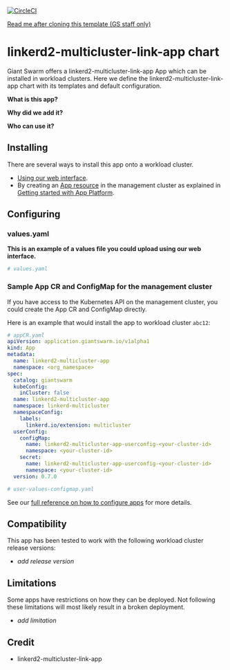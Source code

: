 [![CircleCI](https://circleci.com/gh/giantswarm/linkerd2-multicluster-link-app.svg?style=shield)](https://circleci.com/gh/giantswarm/linkerd2-multicluster-link-app)

[Read me after cloning this template (GS staff only)](https://intranet.giantswarm.io/docs/dev-and-releng/app-developer-processes/adding_app_to_appcatalog/)

# linkerd2-multicluster-link-app chart

Giant Swarm offers a linkerd2-multicluster-link-app App which can be installed in workload clusters.
Here we define the linkerd2-multicluster-link-app chart with its templates and default configuration.

**What is this app?**

**Why did we add it?**

**Who can use it?**

## Installing

There are several ways to install this app onto a workload cluster.

- [Using our web interface](https://docs.giantswarm.io/ui-api/web/app-platform/#installing-an-app).
- By creating an [App resource](https://docs.giantswarm.io/ui-api/management-api/crd/apps.application.giantswarm.io/) in the management cluster as explained in [Getting started with App Platform](https://docs.giantswarm.io/app-platform/getting-started/).

## Configuring

### values.yaml

**This is an example of a values file you could upload using our web interface.**

```yaml
# values.yaml

```

### Sample App CR and ConfigMap for the management cluster

If you have access to the Kubernetes API on the management cluster, you could create
the App CR and ConfigMap directly.

Here is an example that would install the app to
workload cluster `abc12`:

```yaml
# appCR.yaml
apiVersion: application.giantswarm.io/v1alpha1
kind: App
metadata:
  name: linkerd2-multicluster-app
  namespace: <org_namespace>
spec:
  catalog: giantswarm
  kubeConfig:
    inCluster: false
  name: linkerd2-multicluster-app
  namespace: linkerd-multicluster
  namespaceConfig:
    labels:
      linkerd.io/extension: multicluster
  userConfig:
    configMap:
      name: linkerd2-multicluster-app-userconfig-<your-cluster-id>
      namespace: <your-cluster-id>
    secret:
      name: linkerd2-multicluster-app-userconfig-<your-cluster-id>
      namespace: <your-cluster-id>
  version: 0.7.0
```

```yaml
# user-values-configmap.yaml

```

See our [full reference on how to configure apps](https://docs.giantswarm.io/app-platform/app-configuration/) for more details.

## Compatibility

This app has been tested to work with the following workload cluster release versions:

- _add release version_

## Limitations

Some apps have restrictions on how they can be deployed.
Not following these limitations will most likely result in a broken deployment.

- _add limitation_

## Credit

- linkerd2-multicluster-link-app
